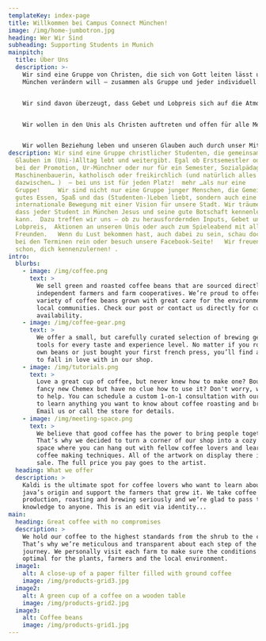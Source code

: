 ```yaml
---
templateKey: index-page
title: Willkommen bei Campus Connect München!
image: /img/home-jumbotron.jpg
heading: Wer Wir Sind
subheading: Supporting Students in Munich
mainpitch:
  title: Über Uns
  description: >-
    Wir sind eine Gruppe von Christen, die sich von Gott leiten lässt und so
    München verändern will – zusammen als Gruppe und jeder individuell.


    Wir sind davon überzeugt, dass Gebet und Lobpreis sich auf die Atmosphäre in München auswirkt.


    Wir wollen in den Unis als Christen auftreten und offen für alle Menschen sein.


    Wir wollen Beziehung leben und unseren Glauben auch durch unser Miteinander weitergeben.
description: Wir sind eine Gruppe christlicher Studenten, die gemeinsam ihren
  Glauben im (Uni-)Alltag lebt und weitergibt. Egal ob Erstsemestler oder schon
  bei der Promotion, Ur-Münchner oder nur für ein Semester, Sozialpädagoge oder
  Maschinenbauerin, katholisch oder freikirchlich (und natürlich alles
  dazwischen… )  – bei uns ist für jeden Platz!  mehr …als nur eine
  Gruppe!     Wir sind nicht nur eine Gruppe junger Menschen, die Gemeinschaft,
  gutes Essen, Spaß und das (Studenten-)Leben liebt, sondern auch eine
  internationale Bewegung mit einer Vision für unsere Stadt. Wir träumen davon,
  dass jeder Student in München Jesus und seine gute Botschaft kennenlernen
  kann.  Dazu treffen wir uns – ob zu herausfordernden Inputs, Gebet und
  Lobpreis,  Aktionen an unseren Unis oder auch zum Spieleabend mit all unseren
  Freunden.   Wenn du Lust bekommen hast, auch dabei zu sein, schau doch einfach
  bei den Terminen rein oder besuch unsere Facebook-Seite!   Wir freuen uns
  schon, dich kennenzulernen! .
intro:
  blurbs:
    - image: /img/coffee.png
      text: >
        We sell green and roasted coffee beans that are sourced directly from
        independent farmers and farm cooperatives. We’re proud to offer a
        variety of coffee beans grown with great care for the environment and
        local communities. Check our post or contact us directly for current
        availability.
    - image: /img/coffee-gear.png
      text: >
        We offer a small, but carefully curated selection of brewing gear and
        tools for every taste and experience level. No matter if you roast your
        own beans or just bought your first french press, you’ll find a gadget
        to fall in love with in our shop.
    - image: /img/tutorials.png
      text: >
        Love a great cup of coffee, but never knew how to make one? Bought a
        fancy new Chemex but have no clue how to use it? Don't worry, we’re here
        to help. You can schedule a custom 1-on-1 consultation with our baristas
        to learn anything you want to know about coffee roasting and brewing.
        Email us or call the store for details.
    - image: /img/meeting-space.png
      text: >
        We believe that good coffee has the power to bring people together.
        That’s why we decided to turn a corner of our shop into a cozy meeting
        space where you can hang out with fellow coffee lovers and learn about
        coffee making techniques. All of the artwork on display there is for
        sale. The full price you pay goes to the artist.
  heading: What we offer
  description: >
    Kaldi is the ultimate spot for coffee lovers who want to learn about their
    java’s origin and support the farmers that grew it. We take coffee
    production, roasting and brewing seriously and we’re glad to pass that
    knowledge to anyone. This is an edit via identity...
main:
  heading: Great coffee with no compromises
  description: >
    We hold our coffee to the highest standards from the shrub to the cup.
    That’s why we’re meticulous and transparent about each step of the coffee’s
    journey. We personally visit each farm to make sure the conditions are
    optimal for the plants, farmers and the local environment.
  image1:
    alt: A close-up of a paper filter filled with ground coffee
    image: /img/products-grid3.jpg
  image2:
    alt: A green cup of a coffee on a wooden table
    image: /img/products-grid2.jpg
  image3:
    alt: Coffee beans
    image: /img/products-grid1.jpg
---
```

